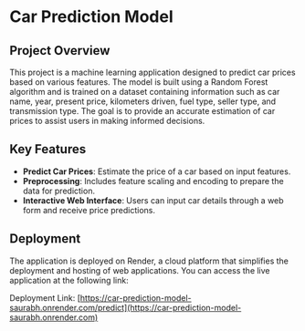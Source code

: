 # Car Prediction Model

## Project Overview

This project is a machine learning application designed to predict car prices based on various features. The model is built using a Random Forest algorithm and is trained on a dataset containing information such as car name, year, present price, kilometers driven, fuel type, seller type, and transmission type. The goal is to provide an accurate estimation of car prices to assist users in making informed decisions.

## Key Features

- **Predict Car Prices**: Estimate the price of a car based on input features.
- **Preprocessing**: Includes feature scaling and encoding to prepare the data for prediction.
- **Interactive Web Interface**: Users can input car details through a web form and receive price predictions.

## Deployment

The application is deployed on Render, a cloud platform that simplifies the deployment and hosting of web applications. You can access the live application at the following link:

Deployment Link:  [https://car-prediction-model-saurabh.onrender.com/predict](https://car-prediction-model-saurabh.onrender.com)
